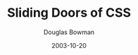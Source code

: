 ---
title: Sliding Doors of CSS
author: Douglas Bowman
date: "2003-10-20"
url: https://alistapart.com/article/slidingdoors/
---